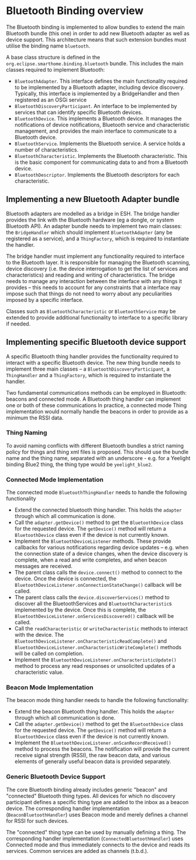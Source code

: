 # Bluetooth Binding overview
 
The Bluetooth binding is implemented to allow bundles to extend the main Bluetooth bundle (this one) in order to add new Bluetooth adapter as well as device support.
This architecture means that such extension bundles must utilise the binding name `bluetooth`.

A base class structure is defined in the `org.eclipse.smarthome.binding.bluetooth` bundle.
This includes the main classes required to implement Bluetooth:
 
* `BluetoothAdapter`. This interface defines the main functionality required to be implemented by a Bluetooth adapter, including device discovery. Typically, this interface is implemented by a BridgeHandler and then registered as an OSGi service
* `BluetoothDiscoveryParticipant`. An interface to be implemented by services that can identify specific Bluetooth devices.
* `BluetoothDevice`. This implements a Bluetooth device. It manages the notifications of device notifications, Bluetooth service and characteristic management, and provides the main interface to communicate to a Bluetooth device.
* `BluetoothService`. Implements the Bluetooth service. A service holds a number of characteristics.
* `BluetoothCharacteristic`. Implements the Bluetooth characteristic. This is the basic component for communicating data to and from a Bluetooth device.
* `BluetoothDescriptor`. Implements the Bluetooth descriptors for each characteristic.
 
## Implementing a new Bluetooth Adapter bundle
 
Bluetooth adapters are modelled as a bridge in ESH.
The bridge handler provides the link with the Bluetooth hardware (eg a dongle, or system Bluetooth API).
An adapter bundle needs to implement two main classes: the `BridgeHandler` which should implement `BluetoothAdapter` (any be registered as a service), and a `ThingFactory`, which is required to instantiate the handler.
 
The bridge handler must implement any functionality required to interface to the Bluetooth layer.
It is responsible for managing the Bluetooth scanning, device discovery (i.e. the device interrogation to get the list of services and characteristics) and reading and writing of characteristics.
The bridge needs to manage any interaction between the interface with any things it provides – this needs to account for any constraints that a interface may impose such that things do not need to worry about any peculiarities imposed by a specific interface.

Classes such as `BluetoothCharacteristic` or `BluetoothService` may be extended to provide additional functionality to interface to a specific library if needed.
 
## Implementing specific Bluetooth device support
 
A specific Bluetooth thing handler provides the functionality required to interact with a specific Bluetooth device.
The new thing bundle needs to implement three main classes – a `BluetoothDiscoveryParticipant`, a `ThingHandler` and a `ThingFactory`, which is required to instantiate the handler.
 
Two fundamental communications methods can be employed in Bluetooth: beacons and connected mode. A Bluetooth thing handler can implement one or both of these communications
 In practice, a connected mode Thing implementation would normally handle the beacons in order to provide as a minimum the RSSI data.

### Thing Naming

To avoid naming conflicts with different Bluetooth bundles a strict naming policy for things and thing xml files is proposed. 
This should use the bundle name and the thing name, separated with an underscore - e.g. for a Yeelight binding Blue2 thing, the thing type would be `yeelight_blue2`.
 
### Connected Mode Implementation
 
The connected mode `BluetoothThingHandler` needs to handle the following functionality
* Extend the connected bluetooth thing handler. This holds the `adapter` through which all communication is done.
* Call the `adapter.getDevice()` method to get the `BluetoothDevice` class for the requested device. The `getDevice()` method will return a `BluetoothDevice` class even if the device is not currently known.
* Implement the `BluetoothDeviceListener` methods. These provide callbacks for various notifications regarding device updates – e.g. when the connection state of a device changes, when the device discovery is complete, when a read and write completes, and when beacon messages are received.
* The parent class calls the `device.connect()` method to connect to the device. Once the device is connected, the `BluetoothDeviceListener.onConnectionStateChange()` callback will be called.
* The parent class  calls the `device.discoverServices()` method to discover all the BluetoothServices and `BluetoothCharacteristic`s implemented by the device. Once this is complete, the `BluetoothDeviceListener.onServicesDiscovered()` callback will be called.
* Call the `readCharacteristic` or `writeCharacteristic` methods to interact with the device. The `BluetoothDeviceListener.onCharacteristicReadComplete()` and `BluetoothDeviceListener.onCharacteristicWriteComplete()` methods will be called on completion.
* Implement the `BluetoothDeviceListener.onCharacteristicUpdate()` method to process any read responses or unsolicited updates of a characteristic value.
 
### Beacon Mode Implementation
 
The beacon mode thing handler needs to handle the following functionality:

* Extend the beacon Bluetooth thing handler. This holds the `adapter` through which all communication is done.
* Call the `adapter.getDevice()` method to get the `BluetoothDevice` class for the requested device. The `getDevice()` method will return a `BluetoothDevice` class even if the device is not currently known.
* Implement the `BluetoothDeviceListener.onScanRecordReceived()` method to process the beacons. The notification will provide the current receive signal strength (RSSI), the raw beacon data, and various elements of generally useful beacon data is provided separately.

### Generic Bluetooth Device Support

The core Bluetooth binding already includes generic "beacon" and "connected" Bluetooth thing types.
All devices for which no discovery participant defines a specific thing type are added to the inbox as a beacon device.
The corresponding handler implementation (`BeaconBluetoothHandler`) uses Beacon mode and merely defines a channel for RSSI for such devices.

The "connected" thing type can be used by manually defining a thing.
The corresponding handler implementation (`ConnectedBluetoothHandler`) uses Connected mode and thus immediately connects to the device and reads its services.
Common services are added as channels (t.b.d.).
